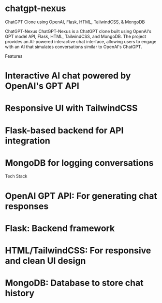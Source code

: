 # chatgpt-nexus
ChatGPT Clone using OpenAI, Flask, HTML, TailwindCSS, &amp; MongoDB


ChatGPT-Nexus
ChatGPT-Nexus is a ChatGPT clone built using OpenAI's GPT model API, Flask, HTML, TailwindCSS, and MongoDB. The project provides an AI-powered interactive chat interface, allowing users to engage with an AI that simulates conversations similar to OpenAI's ChatGPT.

Features

# Interactive AI chat powered by OpenAI's GPT API
# Responsive UI with TailwindCSS
# Flask-based backend for API integration
# MongoDB for logging conversations

Tech Stack
# OpenAI GPT API: For generating chat responses
# Flask: Backend framework
# HTML/TailwindCSS: For responsive and clean UI design
# MongoDB: Database to store chat history
